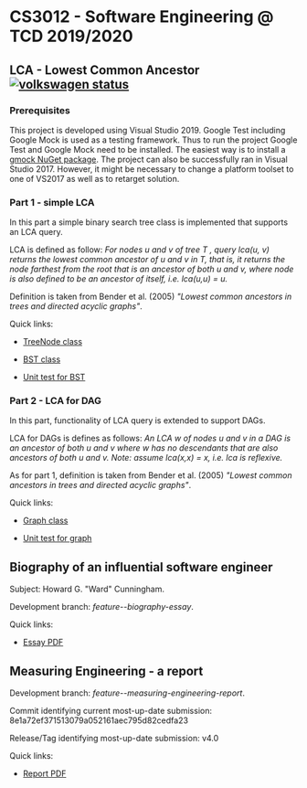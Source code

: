 # CS3012 - Software Engineering @ TCD 2019/2020

## LCA - Lowest Common Ancestor [![volkswagen status](https://auchenberg.github.io/volkswagen/volkswargen_ci.svg?v=1)](https://tcd.ie)

### Prerequisites

This project is developed using Visual Studio 2019. Google Test including Google Mock is used as a testing framework. Thus to run the project Google Test and Google Mock need to be installed. The easiest way is to install a [gmock NuGet package](https://www.nuget.org/packages/gmock/). 
The project can also be successfully ran in Visual Studio 2017. However, it might be necessary to change a platform toolset to one of VS2017 as well as to retarget solution.

### Part 1 - simple LCA

In this part a simple binary search tree class is implemented that supports an LCA query.

LCA is defined as follow: _For nodes u and v of tree T , query lca(u, v) returns the lowest common ancestor of u and v in T, that is, it returns the node farthest from the root that is an ancestor of both u and v, where node is also defined to be an ancestor of itself, i.e. lca(u,u) = u._

Definition is taken from Bender et al. (2005) _"Lowest common ancestors in trees and directed acyclic graphs"_.

Quick links:

* [TreeNode class](/CS3012-LCA/tree_node.h)

* [BST class](/CS3012-LCA/bst.h)

* [Unit test for BST](/CS3012-LCA/CS3012-LCA-Test/bst_lca_test.cpp)

### Part 2 - LCA for DAG

In this part, functionality of LCA query is extended to support DAGs.

LCA for DAGs is defines as follows: _An LCA w of nodes u and v in a DAG is an ancestor of both u and v where w has no descendants that are also ancestors of both u and v. Note: assume lca(x,x) = x, i.e. lca is reflexive._

As for part 1, definition is taken from Bender et al. (2005) _"Lowest common ancestors in trees and directed acyclic graphs"_.

Quick links:

* [Graph class](/CS3012-LCA/graph.h)

* [Unit test for graph](/CS3012-LCA/CS3012-LCA-Test/graph_test.cpp)

## Biography of an influential software engineer

Subject: Howard G. "Ward" Cunningham.

Development branch: _feature--biography-essay_.

Quick links:

* [Essay PDF](/biography-essay/biography-essay.pdf)

## Measuring Engineering - a report

Development branch: _feature--measuring-engineering-report_.

Commit identifying current most-up-date submission: 8e1a72ef371513079a052161aec795d82cedfa23

Release/Tag identifying most-up-date submission: v4.0 

Quick links:

* [Report PDF](/measuring-engineering-report/measuring-engineering-report.pdf)

